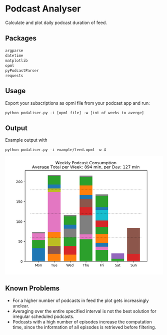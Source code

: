 # Podcast Analyser

Calculate and plot daily podcast duration of feed.

## Packages

```
argparse
datetime
matplotlib
opml
pyPodcastParser
requests
```

## Usage

Export your subscriptions as opml file from your podcast app and run:
```
python podaliser.py -i [opml file] -w [int of weeks to averge]
```

## Output

Example output with 
```
python podaliser.py -i example/feed.opml -w 4
```

![Example output](example/figure.png?raw=true "Example output")

## Known Problems

* For a higher number of podcasts in feed the plot gets increasingly unclear.
* Averaging over the entire specified interval is not the best solution for irregular scheduled podcasts.
* Podcasts with a high number of episodes increase the computation time, since the information of all episodes is retrieved before filtering.